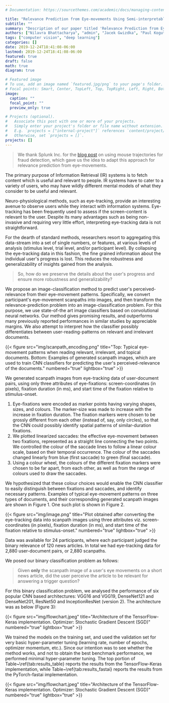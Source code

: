 ```yaml
---
# Documentation: https://sourcethemes.com/academic/docs/managing-content/

title: "Relevance Prediction from Eye-movements Using Semi-interpretable Convolutional Neural Networks"
subtitle: ""
summary: "Description of our paper titled 'Relevance Prediction from Eye-movements Using Semi-interpretable Convolutional Neural Networks', accepted at CHIIR 2020"
authors: ["Nilavra Bhattacharya", "admin", "Jacek Gwizdka", "Paul Kogut"]
tags: ["computer vision", "deep learning"]
categories: []
date: 2019-12-24T18:41:08-06:00
lastmod: 2019-12-24T18:41:08-06:00
featured: true
draft: false
math: true
diagram: true

# Featured image
# To use, add an image named `featured.jpg/png` to your page's folder.
# Focal points: Smart, Center, TopLeft, Top, TopRight, Left, Right, BottomLeft, Bottom, BottomRight.
image:
  caption: ""
  focal_point: ""
  preview_only: true

# Projects (optional).
#   Associate this post with one or more of your projects.
#   Simply enter your project's folder or file name without extension.
#   E.g. `projects = ["internal-project"]` references `content/project/deep-learning/index.md`.
#   Otherwise, set `projects = []`.
projects: []
---
```

> We thank Splunk Inc. for the [blog post](https://www.splunk.com/en_us/blog/security/deep-learning-with-splunk-and-tensorflow-for-security-catching-the-fraudster-in-neural-networks-with-behavioral-biometrics.html) on using mouse trajectories for fraud detection, which gave us the idea to adapt this approach for relevance prediction from eye-movements.

The primary purpose of Information Retrieval (IR) systems is to fetch content which is useful and relevant to people. IR systems have to cater to a variety of users, who may have wildly different mental models of what they consider to be useful and relevant. 

Neuro-physiological methods, such as eye-tracking, provide an interesting avenue to observe users while they interact with information systems. Eye-tracking has been frequently used to assess if the screen-content is relevant to the user. Despite its many advantages such as being non-invasive and requiring very little effort, interpreting eye-tracking data is not straightforward. 

For the dearth of standard methods, researchers resort to aggregating this data-stream into a set of single numbers, or features, at various levels of analysis (stimulus level, trial level, and/or participant level). By collapsing the eye-tracking data in this fashion, the fine grained information about the individual user's progress is lost. This reduces the robustness and generalizability of insights gained from the analysis.

> So, how do we preserve the details about the user's progress and ensure more robustness and generalizability?

We propose an image-classification method to predict user's perceived-relevance from their eye-movement patterns. Specifically, we convert participant's eye-movement scanpaths into images, and then transform the relevance-prediction problem into an image-classification problem. For this purpose, we use state-of-the art image classifiers based on convolutional neural networks.
	Our method gives promising results, and outperforms many previously reported performances in similar studies by appreciable margins. We also attempt to interpret how the classifier possibly differentiates between user-reading-patterns on relevant and irrelevant documents.

{{< figure src="img/scanpath_encoding.png" title="Top: Typical eye-movement patterns when reading relevant, irrelevant, and topical documents. Bottom: Examples of generated scanpath images, which are used to train CNN classifiers for predicting the user's perceived-relevance of the documents." numbered="true" lightbox="true" >}}

We generated scanpath images from eye-tracking data of user-document pairs, using only three attributes of eye-fixations: screen-coordinates (in pixels), fixation duration (in ms), and start time of the fixation relative to stimulus-onset.

1. Eye-fixations were encoded as marker points having varying shapes, sizes, and colours. The marker-size was made to increase with the increase in fixation duration.	The fixation markers were chosen to be grossly different from each other (instead of, say, only circles), so that the CNN could possibly identify spatial patterns of similar-duration fixations.
2. We plotted linearized saccades: the effective eye-movement between two fixations, represented as a straight line connecting the two points. We controlled the colour of the saccade lines to follow a linear colour scale, based on their temporal occurrence. The colour of the saccades changed linearly from blue (first saccade) to green (final saccade).
3. Using a colour wheel, the colours of the different fixation markers were chosen to be far apart, from each other, as well as from the range of colours used to draw the saccades.

We hypothesized that these colour choices would enable the CNN classifier to easily distinguish between fixations and saccades, and identify necessary patterns. Examples of typical eye-movement patterns on three types of documents, and their corresponding generated scanpath images are shown in Figure 1. One such plot is shown in Figure 2.

{{< figure src="img/image.png" title="Plot obtained after converting the eye-tracking data into scanpath images using three attributes viz. screen-coordinates (in pixels), fixation duration (in ms), and start time of the fixation relative to stimulus-onset." numbered="true" lightbox="true" >}}

Data was available for 24 participants, where each participant judged the binary relevance of 120 news articles. In total we had eye-tracking data for 2,880 user-document pairs, or 2,880 scanpaths.

We posed our binary classification problem as follows:

> Given **only** the scanpath image of a user's eye movements on a short news article, did the user perceive the article to be relevant for answering a trigger question?

For this binary classification problem, we analysed the performance of six popular CNN based architectures: VGG16 and VGG19, DenseNet121 and DenseNet201, ResNet50 and InceptionResNet (version 2). The architecture was as below (Figure 3):

{{< figure src="img/flowchart.jpeg" title="Architecture of the TensorFlow-Keras implementation. Optimizer: Stochastic Gradient Descent (SGD)" numbered="true" lightbox="true" >}}

We trained the models on the training set, and used the validation set for very basic hyper-parameter tuning (learning rate, number of epochs, optimizer momentum, etc.). Since our intention was to see whether the method works, and not to obtain the best benchmark performance, we performed minimal hyper-parameter tuning. The top portion of Table~\ref{tab:results_table} reports the results from the TensorFlow-Keras implementation, while Table~\ref{tab:results_fastai} reports the results from the PyTorch-fastai implementation.

{{< figure src="img/flowchart.jpeg" title="Architecture of the TensorFlow-Keras implementation. Optimizer: Stochastic Gradient Descent (SGD)" numbered="true" lightbox="true" >}}
